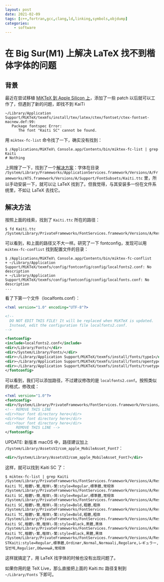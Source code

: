 ```yaml
---
layout: post
date: 2021-02-09
tags: [c++,fortran,gcc,clang,ld,linking,symbols,objdump]
categories:
    - software
---
```


# 在 Big Sur(M1) 上解决 LaTeX 找不到楷体字体的问题

## 背景

最近在尝试移植 [MiKTeX 到 Apple Silicon 上](https://github.com/MiKTeX/miktex/pull/710)，添加了一些 patch 以后就可以工作了，但遇到了新的问题，即找不到 KaiTi

```shell
~/Library/Application Support/MiKTeX/texmfs/install/tex/latex/ctex/fontset/ctex-fontset-macnew.def:99:
   Package fontspec Error:
      The font "Kaiti SC" cannot be found.
```

用 `miktex-fc-list` 命令找了一下，确实没有找到：

```shell
$ /Applications/MiKTeX\ Console.app/Contents/bin/miktex-fc-list | grep Kaiti
# Nothing
```

上网搜了一下，找到了一个[解决方案](https://www.jianshu.com/p/8f35c57901e3)：字体在目录 `/System/Library/Frameworks/ApplicationServices.framework/Versions/A/Frameworks/ATS.framework/Versions/A/Support/FontSubsets/Kaiti.ttc` 里，所以手动安装一下，就可以让 LaTeX 找到了。但我觉得，与其安装多一份在文件系统里，不如让 LaTeX 去找它。

## 解决方法

按照上面的线索，找到了 `Kaiti.ttc` 所在的路径：

```shell
$ fd Kaiti.ttc
/System/Library/PrivateFrameworks/FontServices.framework/Versions/A/Resources/Fonts/Subsets/Kaiti.ttc
```

可以看到，和上面的路径又不大一样。研究了一下 fontconfig，发现可以用 `miktex-fc-conflist` 找到配置文件的目录：

```shell
$ /Applications/MiKTeX\ Console.app/Contents/bin/miktex-fc-conflist
+ ~/Library/Application Support/MiKTeX/texmfs/config/fontconfig/config/localfonts2.conf: No description
+ ~/Library/Application Support/MiKTeX/texmfs/config/fontconfig/config/localfonts.conf: No description
...
```

看了下第一个文件（localfonts.conf）：

```xml
<?xml version="1.0" encoding="UTF-8"?>

<!--
  DO NOT EDIT THIS FILE! It will be replaced when MiKTeX is updated.
  Instead, edit the configuration file localfonts2.conf.
-->

<fontconfig>
<include>localfonts2.conf</include>
<dir>/Library/Fonts/</dir>
<dir>/System/Library/Fonts/</dir>
<dir>~/Library/Application Support/MiKTeX/texmfs/install/fonts/type1</dir>
<dir>~/Library/Application Support/MiKTeX/texmfs/install/fonts/opentype</dir>
<dir>~/Library/Application Support/MiKTeX/texmfs/install/fonts/truetype</dir>
</fontconfig>
```

可以看到，我们可以添加路径，不过建议修改的是 `localfonts2.conf`。按照类似的格式，修改成：

```xml
<?xml version="1.0"?>
<fontconfig>
<dir>/System/Library/PrivateFrameworks/FontServices.framework/Versions/A/Resources/Fonts/Subsets</dir>
<!-- REMOVE THIS LINE
<dir>Your font directory here</dir>
<dir>Your font directory here</dir>
<dir>Your font directory here</dir>
     REMOVE THIS LINE -->
</fontconfig>
```

UPDATE: 新版本 macOS 中，路径建议加上 `/System/Library/AssetsV2/com_apple_MobileAsset_Font7`：

```xml
<dir>/System/Library/AssetsV2/com_apple_MobileAsset_Font7</dir>
```

这样，就可以找到 Kaiti SC 了：

```shell
$ miktex-fc-list | grep Kaiti
/System/Library/PrivateFrameworks/FontServices.framework/Versions/A/Resources/Fonts/Subsets/Kaiti.ttc: Kaiti TC,楷體\-繁,楷体\-繁:style=Regular,標準體,常规体
/System/Library/PrivateFrameworks/FontServices.framework/Versions/A/Resources/Fonts/Subsets/Kaiti.ttc: Kaiti SC,楷體\-簡,楷体\-简:style=Regular,標準體,常规体
/System/Library/PrivateFrameworks/FontServices.framework/Versions/A/Resources/Fonts/Subsets/Kaiti.ttc: Kaiti SC,楷體\-簡,楷体\-简:style=Bold,粗體,粗体
/System/Library/PrivateFrameworks/FontServices.framework/Versions/A/Resources/Fonts/Subsets/Kaiti.ttc: Kaiti TC,楷體\-繁,楷体\-繁:style=Bold,粗體,粗体
/System/Library/PrivateFrameworks/FontServices.framework/Versions/A/Resources/Fonts/Subsets/Kaiti.ttc: Kaiti SC,楷體\-簡,楷体\-简:style=Black,黑體,黑体
/System/Library/PrivateFrameworks/FontServices.framework/Versions/A/Resources/Fonts/Subsets/Kaiti.ttc: Kaiti TC,楷體\-繁,楷体\-繁:style=Black,黑體,黑体
/System/Library/PrivateFrameworks/FontServices.framework/Versions/A/Resources/Fonts/Subsets/Kaiti.ttc: STKaiti:style=Regular,標準體,Ordinær,Normal,Normaali,Regolare,レギュラー,일반체,Regulier,Обычный,常规体
```

这样就搞定了，用 LaTeX 找字体的时候也没有出现问题了。

如果你用的是 TeX Live，那么直接把上面的 Kaiti.ttc 路径复制到 `~/Library/Fonts` 下即可。
